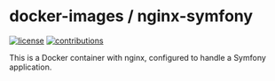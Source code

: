 # docker-images / nginx-symfony

[![license](https://img.shields.io/github/license/mashape/apistatus.svg?style=flat-square)](https://github.com/carlosas/docker-images/blob/master/LICENSE)
[![contributions](https://img.shields.io/badge/contributions-welcome-brightgreen.svg?style=flat-square)](https://github.com/carlosas/docker-images/issues)

This is a Docker container with nginx, configured to handle a Symfony application.
